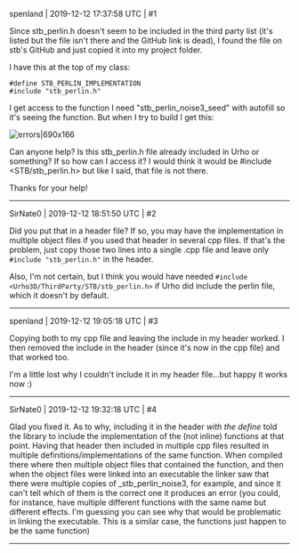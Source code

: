 spenland | 2019-12-12 17:37:58 UTC | #1

Since stb_perlin.h doesn't seem to be included in the third party list (it's listed but the file isn't there and the GitHub link is dead), I found the file on stb's GitHub and just copied it into my project folder.

I have this at the top of my class:

    #define STB_PERLIN_IMPLEMENTATION
    #include "stb_perlin.h"

I get access to the function I need "stb_perlin_noise3_seed" with autofill so it's seeing the function. But when I try to build I get this:

![errors|690x166](upload://nNxC4umHeAFaINJkynFK1LZshYu.png) 

Can anyone help? Is this stb_perlin.h file already included in Urho or something? If so how can I access it? I would think it would be #include <STB/stb_perlin.h>     but like I said, that file is not there.

Thanks for your help!

-------------------------

SirNate0 | 2019-12-12 18:51:50 UTC | #2

Did you put that in a header file? If so, you may have the implementation in multiple object files if you used that header in several cpp files. If that's the problem, just copy those two lines into a single .cpp file and leave only
```#include "stb_perlin.h"``` in the header.

Also, I'm not certain, but I think you would have needed 
```#include <Urho3D/ThirdParty/STB/stb_perlin.h>``` if Urho did include the perlin file, which it doesn't by default.

-------------------------

spenland | 2019-12-12 19:05:18 UTC | #3

Copying both to my cpp file and leaving the include in my header worked. I then removed the include in the header (since it's now in the cpp file) and that worked too.

I'm a little lost why I couldn't include it in my header file...but happy it works now :)

-------------------------

SirNate0 | 2019-12-12 19:32:18 UTC | #4

Glad you fixed it. As to why, including it in the header *with the define* told the library to include the implementation of the (not inline) functions at that point. Having that header then included in multiple cpp files resulted in multiple definitions/implementations of the same function. When compiled there where then multiple object files that contained the function, and then when the object files were linked into an executable the linker saw that there were multiple copies of _stb_perlin_noise3, for example, and since it can't tell which of them is the correct one it produces an error (you could, for instance, have multiple different functions with the same name but different effects. I'm guessing you can see why that would be problematic in linking the executable. This is a similar case, the functions just happen to be the same function)

-------------------------

